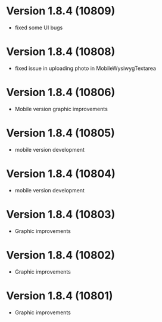 # Version 1.8.4 (10809)
- fixed some UI bugs

# Version 1.8.4 (10808)
- fixed issue in uploading photo in MobileWysiwygTextarea 

# Version 1.8.4 (10806)
- Mobile version graphic improvements

# Version 1.8.4 (10805)
- mobile version development

# Version 1.8.4 (10804)
- mobile version development

# Version 1.8.4 (10803)
- Graphic improvements

# Version 1.8.4 (10802)
- Graphic improvements

# Version 1.8.4 (10801)
- Graphic improvements
